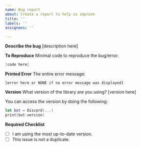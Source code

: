 ```yaml
---
name: Bug report
about: Create a report to help us improve
title: ''
labels: ''
assignees: ''

---
```


**Describe the bug**
[description here]

**To Reproduce**
Minimal code to reproduce the bug/error:
```swift
[code here]
```

**Printed Error**
The entire error message:
```
[error here or NONE if no error message was displayed]
```

**Version**
What version of the library are you using?
[version here]

You can access the version by doing the following:
```swift
let bot = Discord(...)
print(bot.version)
```

**Required Checklist**
- [ ] I am using the most up-to-date version.
- [ ] This issue is not a duplicate.
